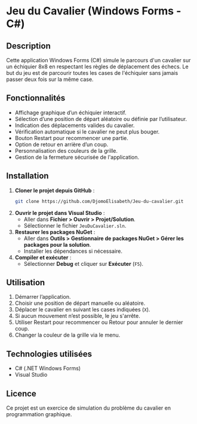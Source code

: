# Jeu du Cavalier (Windows Forms - C#)

## Description

Cette application Windows Forms (C#) simule le parcours d'un cavalier sur un échiquier 8x8 en respectant les règles de déplacement des échecs. Le but du jeu est de parcourir toutes les cases de l'échiquier sans jamais passer deux fois sur la même case.

## Fonctionnalités

- Affichage graphique d’un échiquier interactif.
- Sélection d’une position de départ aléatoire ou définie par l’utilisateur.
- Indication des déplacements valides du cavalier.
- Vérification automatique si le cavalier ne peut plus bouger.
- Bouton Restart pour recommencer une partie.
- Option de retour en arrière d’un coup.
- Personnalisation des couleurs de la grille.
- Gestion de la fermeture sécurisée de l'application.

## Installation

1. **Cloner le projet depuis GitHub** :
   ```sh
   git clone https://github.com/DjomoElisabeth/Jeu-du-cavalier.git
   
   ```
2. **Ouvrir le projet dans Visual Studio** :
   - Aller dans **Fichier > Ouvrir > Projet/Solution**.
   - Sélectionner le fichier `JeuDuCavalier.sln`.
3. **Restaurer les packages NuGet** :
   - Aller dans **Outils > Gestionnaire de packages NuGet > Gérer les packages pour la solution**.
   - Installer les dépendances si nécessaire.
4. **Compiler et exécuter** :
   - Sélectionner **Debug** et cliquer sur **Exécuter** (`F5`).

## Utilisation

1. Démarrer l’application.
2. Choisir une position de départ manuelle ou aléatoire.
3. Déplacer le cavalier en suivant les cases indiquées (`X`).
4. Si aucun mouvement n’est possible, le jeu s'arrête.
5. Utiliser Restart pour recommencer ou Retour pour annuler le dernier coup.
6. Changer la couleur de la grille via le menu.

## Technologies utilisées

- C# (.NET Windows Forms)
- Visual Studio

## Licence

Ce projet est un exercice de simulation du problème du cavalier en programmation graphique.

